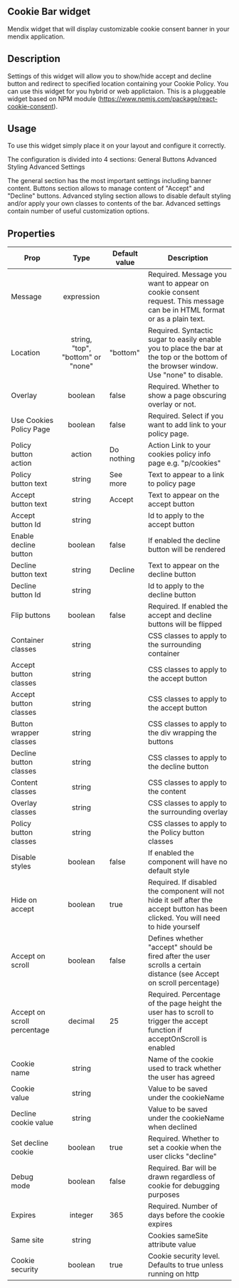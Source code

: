 ## Cookie Bar widget

Mendix widget that will display customizable cookie consent banner in your mendix application.

## Description

Settings of this widget will allow you to show/hide accept and decline button and redirect to specified location
containing your Cookie Policy. You can use this widget for you hybrid or web applictaion. This is a pluggeable widget
based on NPM module (https://www.npmjs.com/package/react-cookie-consent).

## Usage

To use this widget simply place it on your layout and configure it correctly.

The configuration is divided into 4 sections: General Buttons Advanced Styling Advanced Settings

The general section has the most important settings including banner content.
Buttons section allows to manage content of "Accept" and "Decline" buttons.
Advanced styling section allows to disable default styling and/or apply your own classes to contents of the bar.
Advanced settings contain number of useful customization options.

## Properties

| Prop | Type | Default value | Description |
| ---- | :--: | ------------- | ----------- |
| Message | expression | | Required. Message you want to appear on cookie consent request. This message can be in HTML format or as a plain text. | 
| Location | string, "top", "bottom" or "none" | "bottom" | Required. Syntactic sugar to easily enable you to place the bar at the top or the bottom of the browser window. Use "none" to disable. | 
| Overlay | boolean | false | Required. Whether to show a page obscuring overlay or not. | 
| Use Cookies Policy Page | boolean | false | Required. Select if you want to add link to your policy page. | 
| Policy button action | action | Do nothing | Action Link to your cookies policy info page e.g. "p/cookies" |
| Policy button text | string | See more | Text to appear to a link to policy page | 
| Accept button text | string | Accept | Text to appear on the accept button | 
| Accept button Id | string | | Id to apply to the accept button | 
| Enable decline button | boolean | false | If enabled the decline button will be rendered |
| Decline button text | string | Decline | Text to appear on the decline button |
| Decline button Id | string | | Id to apply to the decline button |
| Flip buttons | boolean | false | Required. If enabled the accept and decline buttons will be flipped |
| Container classes | string | | CSS classes to apply to the surrounding container |
| Accept button classes | string | | CSS classes to apply to the accept button |
| Accept button classes | string | | CSS classes to apply to the accept button |
| Button wrapper classes | string | | CSS classes to apply to the div wrapping the buttons | 
| Decline button classes | string | | CSS classes to apply to the decline button |
| Content classes | string | | CSS classes to apply to the content | 
| Overlay classes | string | | CSS classes to apply to the surrounding overlay | 
| Policy button classes | string | | CSS classes to apply to the Policy button classes |
| Disable styles | boolean | false | If enabled the component will have no default style |
| Hide on accept | boolean | true | Required. If disabled the component will not hide it self after the accept button has been clicked. You will need to hide yourself |
| Accept on scroll | boolean | false | Defines whether "accept" should be fired after the user scrolls a certain distance (see Accept on scroll percentage) |
| Accept on scroll percentage | decimal | 25 | Required. Percentage of the page height the user has to scroll to trigger the accept function if acceptOnScroll is enabled|
| Cookie name | string | | Name of the cookie used to track whether the user has agreed | 
| Cookie value | string | | Value to be saved under the cookieName | 
| Decline cookie value | string | | Value to be saved under the cookieName when declined |
| Set decline cookie | boolean | true | Required. Whether to set a cookie when the user clicks "decline" | 
| Debug mode | boolean | false | Required. Bar will be drawn regardless of cookie for debugging purposes | 
| Expires | integer | 365 | Required. Number of days before the cookie expires |
| Same site | string | | Cookies sameSite attribute value |
| Cookie security | boolean | true | Cookie security level. Defaults to true unless running on http |
